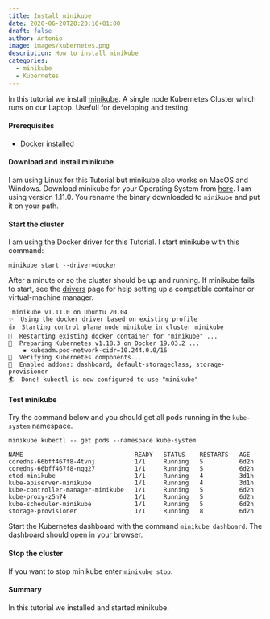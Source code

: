 ```yaml
---
title: Install minikube
date: 2020-06-20T20:20:16+01:00
draft: false
author: Antonio
image: images/kubernetes.png
description: How to install minikube
categories: 
  - minikube
  - Kubernetes
---
```


In this tutorial we install [minikube](https://minikube.sigs.k8s.io/docs/). A single node Kubernetes Cluster which runs on our Laptop. Usefull for developing and testing.

#### Prerequisites
* [Docker installed](https://docs.docker.com/get-docker/)

#### Download and install minikube
I am using Linux for this Tutorial but minikube also works on MacOS and Windows. Download minikube for your Operating System from [here](https://github.com/kubernetes/minikube/releases). I am using version 1.11.0. You rename the binary downloaded to `minikube` and put it on your path.

#### Start the cluster
I am using the Docker driver for this Tutorial. I start minikube with this command:

    minikube start --driver=docker

After a minute or so the cluster should be up and running. If minikube fails to start, see the [drivers](https://minikube.sigs.k8s.io/docs/drivers/) page for help setting up a compatible container or virtual-machine manager.

     minikube v1.11.0 on Ubuntu 20.04
    ✨  Using the docker driver based on existing profile
    👍  Starting control plane node minikube in cluster minikube
    🔄  Restarting existing docker container for "minikube" ...
    🐳  Preparing Kubernetes v1.18.3 on Docker 19.03.2 ...
        ▪ kubeadm.pod-network-cidr=10.244.0.0/16
    🔎  Verifying Kubernetes components...
    🌟  Enabled addons: dashboard, default-storageclass, storage-provisioner
    🏄  Done! kubectl is now configured to use "minikube"


#### Test minikube
Try the command below and you should get all pods running in the `kube-system` namespace.

    minikube kubectl -- get pods --namespace kube-system

    NAME                               READY   STATUS    RESTARTS   AGE
    coredns-66bff467f8-4tvnj           1/1     Running   5          6d2h
    coredns-66bff467f8-nqg27           1/1     Running   5          6d2h
    etcd-minikube                      1/1     Running   4          3d1h
    kube-apiserver-minikube            1/1     Running   4          3d1h
    kube-controller-manager-minikube   1/1     Running   5          6d2h
    kube-proxy-z5n74                   1/1     Running   5          6d2h
    kube-scheduler-minikube            1/1     Running   5          6d2h
    storage-provisioner                1/1     Running   8          6d2h


Start the Kubernetes dashboard with the command `minikube dashboard`. The dashboard should open in your browser.

#### Stop the cluster
If you want to stop minikube enter `minikube stop`.

#### Summary
In this tutorial we installed and started minikube.

